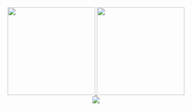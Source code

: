 <!--```yml
name: Andrew Kelton
located_in: Orlando, FL
education:
  [
    "Junior pursuing Bachelor's of Science in Computer Science @ the University of Central Florida",
    "Florida Southwestern State College"
  ]

fields_of_interests:
  [
    "Systems Programming",
    "Computer Vision",
    "NLP",
    "Machine Learning/AI"
  ]

current_classes:
  [
    "Engineering Applications of Intelligent Systems",
    "Concepts of Parallel and Distributed Processing"
  ]
```

[![Andrew's GitHub stats](https://github-readme-stats.vercel.app/api?username=AndrewKelton)](https://github.com/AndrewKelton/github-readme-stats&theme=radical)
![Top Langs](https://github-readme-stats.vercel.app/api/top-langs/?username=AndrewKelton&hide=html,css,makefile,powershell&layout=compact&theme=radical) -->

<div align="center">
  <a href="https://github.com/AndrewKelton/github-readme-stats">
    <img height=200 src="https://github-readme-stats.vercel.app/api?username=AndrewKelton&theme=radical&card_width=320" />
  </a>

  <a href="https://github.com/AndrewKelton/github-readme-stats">
    <img height=200 src="https://github-readme-stats.vercel.app/api/top-langs/?username=AndrewKelton&hide=html,css,makefile,powershell&layout=compact&langs_count=8&card_width=320&theme=radical" />
  </a>

  <br>

  <img src="https://raw.githubusercontent.com/AndrewKelton/AndrewKelton/output/github-contribution-grid-snake-dark.svg" />
</div>



<!-- ![GitHub Snake Dark](https://raw.githubusercontent.com/AndrewKelton/AndrewKelton/output/github-contribution-grid-snake-dark.svg) -->
